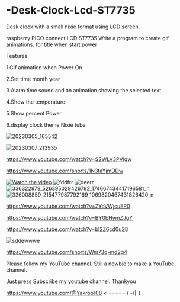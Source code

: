 # -Desk-Clock-Lcd-ST7735
Desk clock with a small nixie format using LCD screen.

  raspberry PICO connect LCD ST7735  Write a program to create gif animations. for title when start power



Features

1.Gif animation when Power On

2.Set time month year

3.Alarm time sound and an animation showing the selected text

4.Show the temperature

5.Show percent Power

6.display clock theme Nixie tube


![20230305_165542](https://user-images.githubusercontent.com/56666070/224147999-5ad3f94e-45bc-423d-a18b-732c831f60f9.jpg)

![20230307_213935](https://user-images.githubusercontent.com/56666070/224148077-51bfd138-a9d4-4847-82ce-a45684fe7bc5.jpg)

https://www.youtube.com/watch?v=S2WLV3PVlgw

https://www.youtube.com/shorts/1N3taYjmDDw

[![Watch the video](https://user-images.githubusercontent.com/56666070/224148151-75e81b0e-9a79-4f53-9d24-8907884b10ff.JPG)](https://www.youtube.com/shorts/1N3taYjmDDw)
![fddfrr](https://user-images.githubusercontent.com/56666070/226606629-1a59ca8d-82bb-45d9-bf47-6662af910f92.PNG)
![deerr](https://user-images.githubusercontent.com/56666070/226606739-646f2b6d-0dae-4416-996f-98cb6240fdd7.PNG)
![336322979_526395029426792_174667434417196581_n](https://user-images.githubusercontent.com/56666070/226606752-ffb3b880-6be0-4375-a3d7-a6ea34604db1.png)
![336008859_215477987792169_1069820467431826420_n](https://user-images.githubusercontent.com/56666070/226606775-572e8f67-d6cc-4f76-8239-4855e50d5151.png)

https://www.youtube.com/watch?v=ZYoVWjcuEP0

https://www.youtube.com/watch?v=BY0bHymZJgY

https://www.youtube.com/watch?v=bl2Z6cd0u28


![sddewwwe](https://user-images.githubusercontent.com/56666070/228576940-7b282d56-3b47-44d5-b697-42a822a2a6e4.PNG)


https://www.youtube.com/shorts/Wm73q-md2g4

Please follow my YouTube channel. Still a newbie to make a YouTube channel.

Just press Subscribe my youtube channel. Thankyou

https://www.youtube.com/@Yakroo108 < ===== ( -/|-)
